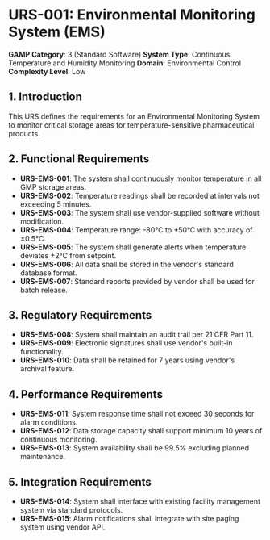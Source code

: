 # URS-001: Environmental Monitoring System (EMS)
**GAMP Category**: 3 (Standard Software)
**System Type**: Continuous Temperature and Humidity Monitoring
**Domain**: Environmental Control
**Complexity Level**: Low

## 1. Introduction
This URS defines the requirements for an Environmental Monitoring System to monitor critical storage areas for temperature-sensitive pharmaceutical products.

## 2. Functional Requirements
- **URS-EMS-001**: The system shall continuously monitor temperature in all GMP storage areas.
- **URS-EMS-002**: Temperature readings shall be recorded at intervals not exceeding 5 minutes.
- **URS-EMS-003**: The system shall use vendor-supplied software without modification.
- **URS-EMS-004**: Temperature range: -80°C to +50°C with accuracy of ±0.5°C.
- **URS-EMS-005**: The system shall generate alerts when temperature deviates ±2°C from setpoint.
- **URS-EMS-006**: All data shall be stored in the vendor's standard database format.
- **URS-EMS-007**: Standard reports provided by vendor shall be used for batch release.

## 3. Regulatory Requirements
- **URS-EMS-008**: System shall maintain an audit trail per 21 CFR Part 11.
- **URS-EMS-009**: Electronic signatures shall use vendor's built-in functionality.
- **URS-EMS-010**: Data shall be retained for 7 years using vendor's archival feature.

## 4. Performance Requirements
- **URS-EMS-011**: System response time shall not exceed 30 seconds for alarm conditions.
- **URS-EMS-012**: Data storage capacity shall support minimum 10 years of continuous monitoring.
- **URS-EMS-013**: System availability shall be 99.5% excluding planned maintenance.

## 5. Integration Requirements
- **URS-EMS-014**: System shall interface with existing facility management system via standard protocols.
- **URS-EMS-015**: Alarm notifications shall integrate with site paging system using vendor API.